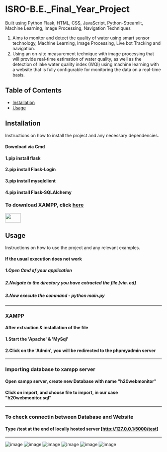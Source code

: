 # ISRO-B.E._Final_Year_Project 

Built using Python Flask, HTML, CSS, JavaScript, Python-Streamlit, Machine Learning, Image Processing, Navigation Techniques
1. Aims to monitor and detect the quality of water using smart sensor technology, Machine Learning, Image Processing, Live bot Tracking and navigation. 
2. Using an on-site measurement technique with image processing that will provide real-time estimation of water quality, as well as the detection of lake water quality index (WQI) using machine learning with a website that is fully configurable for monitoring the data on a real-time basis.

## Table of Contents

- [Installation](#installation)
- [Usage](#usage)
<!-- - [Contributing](#contributing)
- [License](#license) -->

## Installation

Instructions on how to install the project and any necessary dependencies.
#### Download via Cmd
#### 1.pip install flask
#### 2.pip install Flask-Login
#### 3.pip install mysqlclient
#### 4.pip install Flask-SQLAlchemy

### To download XAMPP, click [here](https://www.apachefriends.org/download.html)
<img src="https://s42013.pcdn.co/wp-content/uploads/2012/08/xampp-logo.png" height=30 width=50>


## Usage

Instructions on how to use the project and any relevant examples.
#### If the usual execution does not work
##### 1.Open Cmd of your application
##### 2.Nvigate to the directory you have extracted the file [via. cd]
##### 3.Now execute the command - python main.py 
---

### XAMPP
#### After extraction & installation of the file
#### 1.Start the 'Apache' & 'MySql'
#### 2.Click on the 'Admin', you will be redirected to the phpmyadmin server
---

### Importing database to xampp server
#### Open xampp server, create new Database with name "h20webmonitor"
#### Click on import, and choose file to import, in our case "h20webmonitor.sql"
---


### To check connectin between Database and Website
#### Type /test at the end of locally hosted server [http://127.0.0.1:5000/test]

<!-- ## Contributing

Guidelines on how to contribute to the project and any other relevant information.

## License

Information about the license under which the project is distributed. -->
---
![image](https://github.com/Phoenixces/ISRO-B.E._Final_Year_Project/assets/88362430/46340468-55b5-474c-b60a-68d0735d6c34)
![image](https://github.com/Phoenixces/ISRO-B.E._Final_Year_Project/assets/88362430/589a112c-7474-4a17-9907-67f82b1b7b2b)
![image](https://github.com/Phoenixces/ISRO-B.E._Final_Year_Project/assets/88362430/5ead24f2-7879-474e-9a50-c532652a6e47)
![image](https://github.com/Phoenixces/ISRO-B.E._Final_Year_Project/assets/88362430/3906c1bf-fb37-41a8-ac54-274fd495a9f8)
![image](https://github.com/Phoenixces/ISRO-B.E._Final_Year_Project/assets/88362430/786480e6-b3a7-46ac-9b89-127dc36e19d9)
![image](https://github.com/Phoenixces/ISRO-B.E._Final_Year_Project/assets/88362430/9dcf19f8-5af3-44b2-b8c4-cd7ceacbbd77)


